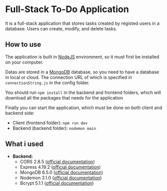 # Full-Stack To-Do Application

It is a full-stack application that stores tasks created by registed users in a database. Users can create, modify, and delete tasks. 

## How to use

The application is built in [NodeJS](https://nodejs.org/en) environment, so it must first be installed on your computer.

Datas are stored in a [MongoDB](https://www.mongodb.com/) database, so you need to have a database in local or cloud. The connection URL of which is specified in `connectionString.js` in the config folder.

You should run `npm install` in the backend and frontend folders, which will download all the packages that needs for the application

Finally you can start the application, which must be done on both client and backend side:
- Client (frontend folder): `npm run dev`
- Backend (backend folder): `nodemon main`

## What i used
- **Backend:**
    - CORS 2.8.5 ([official documentation](https://www.npmjs.com/package/cors))
    - Express 4.19.2 ([official documentation](https://expressjs.com/))
    - MongoDB 6.5.0 ([official documentation](https://www.mongodb.com/docs/drivers/node/current/))
    - Nodemon 3.1.0 ([official documentation](https://nodemon.io/))
    - Bcrypt 5.1.1 ([official documentation](https://www.npmjs.com/package/bcrypt))
